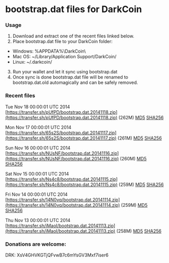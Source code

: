 # bootstrap.dat files for DarkCoin

### Usage

1. Download and extract one of the recent files linked below.
2. Place bootstrap.dat file to your DarkCoin folder:
 - Windows: %APPDATA%\DarkCoin\
 - Mac OS: ~/Library/Application Support/DarkCoin/
 - Linux: ~/.darkcoin/
3. Run your wallet and let it sync using bootstrap.dat
4. Once sync is done bootstrap.dat file will be renamed to bootstrap.dat.old automagically and can be safely removed.

### Recent files

Tue Nov 18 00:00:01 UTC 2014 [https://transfer.sh/pUfPD/bootstrap.dat.20141118.zip](https://transfer.sh/pUfPD/bootstrap.dat.20141118.zip) (262M) [MD5](https://transfer.sh/9z5Ky/md5.txt) [SHA256](https://transfer.sh/AyFiz/sha256.txt)

Mon Nov 17 00:00:01 UTC 2014 [https://transfer.sh/65s2S/bootstrap.dat.20141117.zip](https://transfer.sh/65s2S/bootstrap.dat.20141117.zip) (261M) [MD5](https://transfer.sh/QKvMF/md5.txt) [SHA256](https://transfer.sh/1gVRxL/sha256.txt)

Sun Nov 16 00:00:01 UTC 2014 [https://transfer.sh/NUsNF/bootstrap.dat.20141116.zip](https://transfer.sh/NUsNF/bootstrap.dat.20141116.zip) (260M) [MD5](https://transfer.sh/oATCh/md5.txt) [SHA256](https://transfer.sh/17kVkQ/sha256.txt)

Sat Nov 15 00:00:01 UTC 2014 [https://transfer.sh/Ns4c8/bootstrap.dat.20141115.zip](https://transfer.sh/Ns4c8/bootstrap.dat.20141115.zip) (259M) [MD5](https://transfer.sh/1ahyXQ/md5.txt) [SHA256](https://transfer.sh/j8a8k/sha256.txt)

Fri Nov 14 00:00:01 UTC 2014 [https://transfer.sh/14N0vq/bootstrap.dat.20141114.zip](https://transfer.sh/14N0vq/bootstrap.dat.20141114.zip) (259M) [MD5](https://transfer.sh/SAvp1/md5.txt) [SHA256](https://transfer.sh/159YHl/sha256.txt)

Thu Nov 13 00:00:01 UTC 2014 [https://transfer.sh/iMaoI/bootstrap.dat.20141113.zip](https://transfer.sh/iMaoI/bootstrap.dat.20141113.zip) (258M) [MD5](https://transfer.sh/rQvqA/md5.txt) [SHA256](https://transfer.sh/Sbhhq/sha256.txt)

### Donations are welcome:

DRK: XsV4GHVKGTjQFvwB7c6mYsGV3Mxf7iser6
